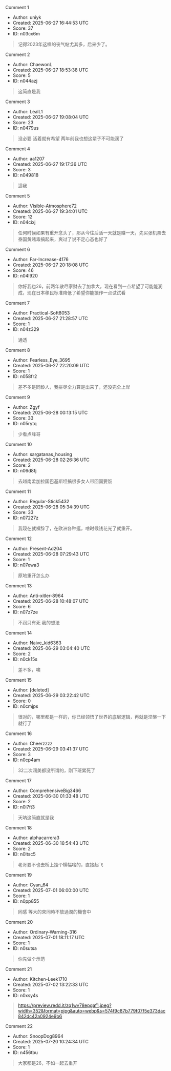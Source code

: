 Comment 1

- Author: uniyk
- Created: 2025-06-27 16:44:53 UTC
- Score: 37
- ID: n03cx6m

> 记得2023年这样的丧气帖尤其多，后来少了。

Comment 2

- Author: ChaewonL
- Created: 2025-06-27 18:53:38 UTC
- Score: 5
- ID: n044azj

> 这简直是我

Comment 3

- Author: LealL1
- Created: 2025-06-27 19:08:04 UTC
- Score: 23
- ID: n0479us

> 没必要 活着就有希望 两年前我也想这辈子不可能润了

Comment 4

- Author: aa1207
- Created: 2025-06-27 19:17:36 UTC
- Score: 3
- ID: n049818

> 這我

Comment 5

- Author: Visible-Atmosphere72
- Created: 2025-06-27 19:34:01 UTC
- Score: 12
- ID: n04cixj

> 任何时候如果有重开念头了，那从今往后活一天就是赚一天，先买张机票去泰国黄赌毒搞起来，爽过了说不定心态也好了

Comment 6

- Author: Far-Increase-4176
- Created: 2025-06-27 20:18:08 UTC
- Score: 46
- ID: n04l920

> 你好我也26，前两年散尽家财去了加拿大，现在看到一点希望了可能能润成，现在日本移民标准降低了希望你能振作一点试试看

Comment 7

- Author: Practical-Soft8053
- Created: 2025-06-27 21:28:57 UTC
- Score: 1
- ID: n04z329

> 通透

Comment 8

- Author: Fearless_Eye_3695
- Created: 2025-06-27 22:20:09 UTC
- Score: 1
- ID: n058fr2

> 差不多是同龄人，我拼尽全力算是出来了，还没完全上岸

Comment 9

- Author: Zgyf
- Created: 2025-06-28 00:13:15 UTC
- Score: 33
- ID: n05rytq

> 少看点峰哥

Comment 10

- Author: sargatanas_housing
- Created: 2025-06-28 02:26:36 UTC
- Score: 2
- ID: n06d8fj

> 去越南孟加拉国巴基斯坦搞很多女人带回国要饭

Comment 11

- Author: Regular-Stick5432
- Created: 2025-06-28 05:34:39 UTC
- Score: 33
- ID: n07227z

> 我现在就裸辞了，在欧洲各种逛，啥时候钱花光了就重开。

Comment 12

- Author: Present-Ad204
- Created: 2025-06-28 07:29:43 UTC
- Score: 1
- ID: n07ewa3

> 原地重开怎么办

Comment 13

- Author: Anti-xitler-8964
- Created: 2025-06-28 10:48:07 UTC
- Score: 6
- ID: n07z7ze

> 不润只有死 我的想法

Comment 14

- Author: Naive_kid6363
- Created: 2025-06-29 03:04:40 UTC
- Score: 2
- ID: n0ck15s

> 差不多，唉

Comment 15

- Author: [deleted]
- Created: 2025-06-29 03:22:42 UTC
- Score: 0
- ID: n0cmjps

> 很对的，哪里都是一样的，你已经领悟了世界的底层逻辑，再就是涅槃一下就行了

Comment 16

- Author: Cheerzzzz
- Created: 2025-06-29 03:41:37 UTC
- Score: 3
- ID: n0cp4am

> 32二次润美都没所谓的，刚下班累死了

Comment 17

- Author: ComprehensiveBig3466
- Created: 2025-06-30 01:33:48 UTC
- Score: 2
- ID: n0i7ft3

> 天呐这简直就是我

Comment 18

- Author: alphacarrera3
- Created: 2025-06-30 16:54:43 UTC
- Score: 2
- ID: n0ltsc5

> 老哥要不也去桥上挂个横幅啥的，直接起飞

Comment 19

- Author: Cyan_64
- Created: 2025-07-01 06:00:00 UTC
- Score: 1
- ID: n0pp855

> 同感 等大的來同時不放過潤的機會中

Comment 20

- Author: Ordinary-Warning-316
- Created: 2025-07-01 18:11:17 UTC
- Score: 1
- ID: n0sutsa

> 你先做个示范

Comment 21

- Author: Kitchen-Leek1710
- Created: 2025-07-02 13:22:33 UTC
- Score: 1
- ID: n0xsy4s

> https://preview.redd.it/zq1wv78epgaf1.jpeg?width=352&format=pjpg&auto=webp&s=574f9c87b779f07f5e373dac842dc42a0924e9b6

Comment 22

- Author: SnoopDog8964
- Created: 2025-07-20 10:24:34 UTC
- Score: 1
- ID: n456tbu

> 大家都是26，不如一起去重开
